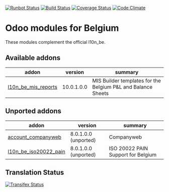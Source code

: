 [![Runbot Status](https://runbot.odoo-community.org/runbot/badge/flat/119/10.0.svg)](https://runbot.odoo-community.org/runbot/repo/github-com-oca-l10n-belgium-119)
[![Build Status](https://travis-ci.org/OCA/l10n-belgium.svg?branch=10.0)](https://travis-ci.org/OCA/l10n-belgium)
[![Coverage Status](https://coveralls.io/repos/OCA/l10n-belgium/badge.png?branch=10.0)](https://coveralls.io/r/OCA/l10n-belgium?branch=10.0)
[![Code Climate](https://codeclimate.com/github/OCA/l10n-belgium/badges/gpa.svg)](https://codeclimate.com/github/OCA/l10n-belgium)

Odoo modules for Belgium
========================

These modules complement the official l10n_be.


[//]: # (addons)

Available addons
----------------
addon | version | summary
--- | --- | ---
[l10n_be_mis_reports](l10n_be_mis_reports/) | 10.0.1.0.0 | MIS Builder templates for the Belgium P&L and Balance Sheets

Unported addons
---------------
addon | version | summary
--- | --- | ---
[account_companyweb](account_companyweb/) | 8.0.1.0.0 (unported) | Companyweb
[l10n_be_iso20022_pain](l10n_be_iso20022_pain/) | 8.0.1.0.0 (unported) | ISO 20022 PAIN Support for Belgium

[//]: # (end addons)

Translation Status
------------------
[![Transifex Status](https://www.transifex.com/projects/p/OCA-l10n-belgium-10-0/chart/image_png)](https://www.transifex.com/projects/p/OCA-l10n-belgium-10-0)
